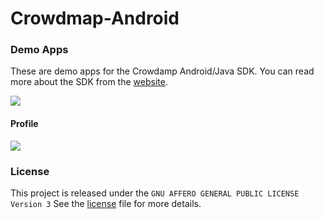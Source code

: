 Crowdmap-Android
================

### Demo Apps
These are demo apps for the Crowdamp Android/Java SDK. You can read more about the SDK
from the [website][1].

![](https://raw.github.com/ushahidi/Crowdmap-Android/master/screenshots/nexu4_landscape_framed.png)


#### Profile
![](https://raw.github.com/ushahidi/Crowdmap-Android/master/screenshots/profile_framed.png)

### License
This project is released under the `GNU AFFERO GENERAL PUBLIC LICENSE Version 3`
See the [license][2] file for more details.

[1]: http://ushahidi.github.io/Crowdmap-Java/
[2]: https://github.com/ushahidi/Crowdmap-Android/blob/master/LICENSE